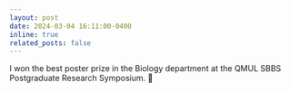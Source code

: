```yaml
---
layout: post
date: 2024-03-04 16:11:00-0400
inline: true
related_posts: false
---
```


I won the best poster prize in the Biology department at the QMUL SBBS Postgraduate Research Symposium. :hatching_chick:
